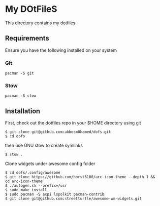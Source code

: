 # My DOtFileS

This directory contains my dotfiles 

## Requirements

Ensure you have the following installed on your system

### Git

```
pacman -S git
```

### Stow

```
pacman -S stow
```

## Installation

First, check out the dotfiles repo in your $HOME directory using git

```
$ git clone git@github.com:abbesm0hamed/dofs.git
$ cd dofs
```

then use GNU stow to create symlinks

```
$ stow .
```
Clone widgets under awesome config folder
```
$ cd dofs/.config/awesome
$ git clone https://github.com/horst3180/arc-icon-theme --depth 1 && cd arc-icon-theme 
$ ./autogen.sh --prefix=/usr
$ sudo make install
$ sudo pacman -S acpi lxpolkit pacman-contrib
$ git clone git@github.com:streetturtle/awesome-wm-widgets.git
```

